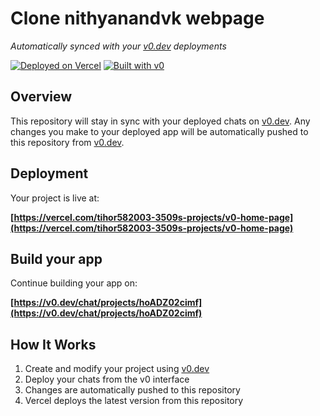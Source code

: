 # Clone nithyanandvk webpage

*Automatically synced with your [v0.dev](https://v0.dev) deployments*

[![Deployed on Vercel](https://img.shields.io/badge/Deployed%20on-Vercel-black?style=for-the-badge&logo=vercel)](https://vercel.com/tihor582003-3509s-projects/v0-home-page)
[![Built with v0](https://img.shields.io/badge/Built%20with-v0.dev-black?style=for-the-badge)](https://v0.dev/chat/projects/hoADZ02cimf)

## Overview

This repository will stay in sync with your deployed chats on [v0.dev](https://v0.dev).
Any changes you make to your deployed app will be automatically pushed to this repository from [v0.dev](https://v0.dev).

## Deployment

Your project is live at:

**[https://vercel.com/tihor582003-3509s-projects/v0-home-page](https://vercel.com/tihor582003-3509s-projects/v0-home-page)**

## Build your app

Continue building your app on:

**[https://v0.dev/chat/projects/hoADZ02cimf](https://v0.dev/chat/projects/hoADZ02cimf)**

## How It Works

1. Create and modify your project using [v0.dev](https://v0.dev)
2. Deploy your chats from the v0 interface
3. Changes are automatically pushed to this repository
4. Vercel deploys the latest version from this repository
